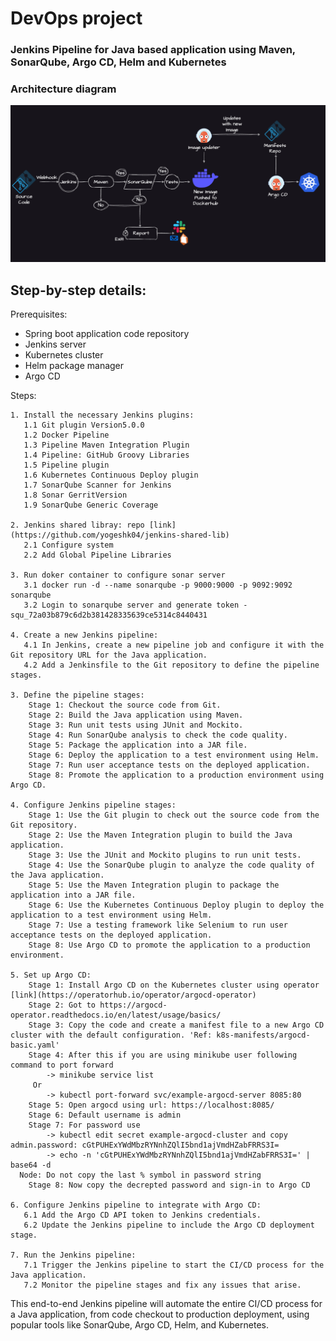 # DevOps project
### Jenkins Pipeline for Java based application using Maven, SonarQube, Argo CD, Helm and Kubernetes

### Architecture diagram
![Screenshot 2023-03-28 at 9 38 09 PM](./doc/arctitecure-diagram.png)


## Step-by-step details:

Prerequisites:

   -  Spring boot application code repository
   -  Jenkins server
   -  Kubernetes cluster
   -  Helm package manager
   -  Argo CD

Steps:

    1. Install the necessary Jenkins plugins:
       1.1 Git plugin Version5.0.0
       1.2 Docker Pipeline
       1.3 Pipeline Maven Integration Plugin
       1.4 Pipeline: GitHub Groovy Libraries
       1.5 Pipeline plugin
       1.6 Kubernetes Continuous Deploy plugin
       1.7 SonarQube Scanner for Jenkins
       1.8 Sonar GerritVersion
       1.9 SonarQube Generic Coverage
       
    2. Jenkins shared libray: repo [link](https://github.com/yogeshk04/jenkins-shared-lib)
       2.1 Configure system
       2.2 Add Global Pipeline Libraries

    3. Run doker container to configure sonar server
       3.1 docker run -d --name sonarqube -p 9000:9000 -p 9092:9092 sonarqube
       3.2 Login to sonarqube server and generate token - squ_72a03b879c6d2b381428335639ce5314c8440431 

    4. Create a new Jenkins pipeline:
       4.1 In Jenkins, create a new pipeline job and configure it with the Git repository URL for the Java application.
       4.2 Add a Jenkinsfile to the Git repository to define the pipeline stages.

    3. Define the pipeline stages:
        Stage 1: Checkout the source code from Git.
        Stage 2: Build the Java application using Maven.
        Stage 3: Run unit tests using JUnit and Mockito.
        Stage 4: Run SonarQube analysis to check the code quality.
        Stage 5: Package the application into a JAR file.
        Stage 6: Deploy the application to a test environment using Helm.
        Stage 7: Run user acceptance tests on the deployed application.
        Stage 8: Promote the application to a production environment using Argo CD.

    4. Configure Jenkins pipeline stages:
        Stage 1: Use the Git plugin to check out the source code from the Git repository.
        Stage 2: Use the Maven Integration plugin to build the Java application.
        Stage 3: Use the JUnit and Mockito plugins to run unit tests.
        Stage 4: Use the SonarQube plugin to analyze the code quality of the Java application.
        Stage 5: Use the Maven Integration plugin to package the application into a JAR file.
        Stage 6: Use the Kubernetes Continuous Deploy plugin to deploy the application to a test environment using Helm.
        Stage 7: Use a testing framework like Selenium to run user acceptance tests on the deployed application.
        Stage 8: Use Argo CD to promote the application to a production environment.

    5. Set up Argo CD:
        Stage 1: Install Argo CD on the Kubernetes cluster using operator [link](https://operatorhub.io/operator/argocd-operator)
        Stage 2: Got to https://argocd-operator.readthedocs.io/en/latest/usage/basics/
        Stage 3: Copy the code and create a manifest file to a new Argo CD cluster with the default configuration. 'Ref: k8s-manifests/argocd-basic.yaml'
        Stage 4: After this if you are using minikube user following command to port forward
            -> minikube service list 
         Or
            -> kubectl port-forward svc/example-argocd-server 8085:80        
        Stage 5: Open argocd using url: https://localhost:8085/
        Stage 6: Default username is admin
        Stage 7: For password use
            -> kubectl edit secret example-argocd-cluster and copy admin.password: cGtPUHExYWdMbzRYNnhZQlI5bnd1ajVmdHZabFRRS3I=
            -> echo -n 'cGtPUHExYWdMbzRYNnhZQlI5bnd1ajVmdHZabFRRS3I=' | base64 -d
      Node: Do not copy the last % symbol in password string
        Stage 8: Now copy the decrepted password and sign-in to Argo CD

    6. Configure Jenkins pipeline to integrate with Argo CD:
       6.1 Add the Argo CD API token to Jenkins credentials.
       6.2 Update the Jenkins pipeline to include the Argo CD deployment stage.

    7. Run the Jenkins pipeline:
       7.1 Trigger the Jenkins pipeline to start the CI/CD process for the Java application.
       7.2 Monitor the pipeline stages and fix any issues that arise.

This end-to-end Jenkins pipeline will automate the entire CI/CD process for a Java application, from code checkout to production deployment, using popular tools like SonarQube, Argo CD, Helm, and Kubernetes.
